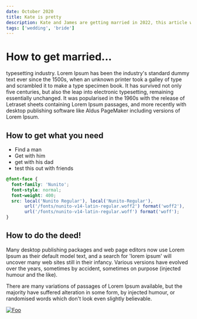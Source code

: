 ```yaml
---
date: October 2020
title: Kate is pretty
description: Kate and James are getting married in 2022, this article will explain how, when and where the betroval will take place. 
tags: ['wedding', 'bride']
---
```


# How to get married...

typesetting industry. Lorem Ipsum has been the industry's standard dummy text ever since the 1500s, when an unknown printer took a galley of type and scrambled it to make a type specimen book. It has survived not only five centuries, but also the leap into electronic typesetting, remaining essentially unchanged. It was popularised in the 1960s with the release of Letraset sheets containing Lorem Ipsum passages, and more recently with desktop publishing software like Aldus PageMaker including versions of Lorem Ipsum.

## How to get what you need

* Find a man
* Get with him
* get with his dad
* test this out with friends

``` css
@font-face {
  font-family: 'Nunito';
  font-style: normal;
  font-weight: 400;
  src: local('Nunito Regular'), local('Nunito-Regular'),
       url('/fonts/nunito-v14-latin-regular.woff2') format('woff2'),
       url('/fonts/nunito-v14-latin-regular.woff') format('woff');
}
```

## How to do the deed!

Many desktop publishing packages and web page editors now use Lorem Ipsum as their default model text, and a search for 'lorem ipsum' will uncover many web sites still in their infancy. Various versions have evolved over the years, sometimes by accident, sometimes on purpose (injected humour and the like).

There are many variations of passages of Lorem Ipsum available, but the majority have suffered alteration in some form, by injected humour, or randomised words which don't look even slightly believable.

[![Foo](https://images.pexels.com/photos/417173/pexels-photo-417173.jpeg?auto=compress&cs=tinysrgb&dpr=1&w=500)](https://images.pexels.com/photos/417173/pexels-photo-417173.jpeg?auto=compress&cs=tinysrgb&dpr=1&w=500)